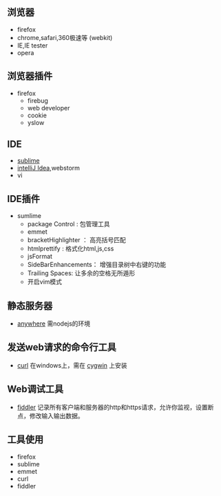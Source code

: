 ## 浏览器
* firefox
* chrome,safari,360极速等 (webkit)
* IE,IE tester
* opera

## 浏览器插件
* firefox
    * firebug
    * web developer
    * cookie
    * yslow

## IDE
* [sublime](http://www.sublimetext.com/3)
* [intelliJ Idea](http://www.jetbrains.com/idea/),webstorm
* vi

## IDE插件
* sumlime
    * package Control : 包管理工具
    * emmet
    * bracketHighlighter ： 高亮括号匹配
    * htmlprettify : 格式化html,js,css
    * jsFormat
    * SideBarEnhancements： 增强目录树中右键的功能
    * Trailing Spaces: 让多余的空格无所遁形
    * 开启vim模式

## 静态服务器
* [anywhere](https://npmjs.org/package/anywhere) 需nodejs的环境

## 发送web请求的命令行工具
* [curl](http://curl.haxx.se/) 在windows上，需在 [cygwin](http://www.cygwin.com/) 上安装

## Web调试工具
* [fiddler](http://www.telerik.com/fiddler) 记录所有客户端和服务器的http和https请求，允许你监视，设置断点，修改输入输出数据。


## 工具使用
* firefox
* sublime
* emmet
* curl
* fiddler










